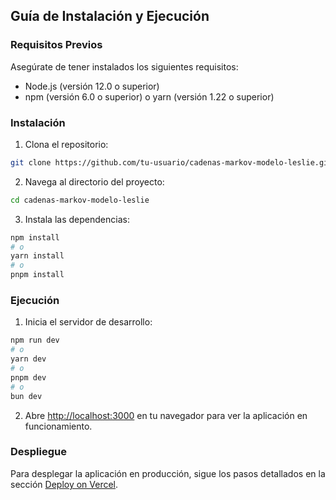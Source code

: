 ## Guía de Instalación y Ejecución

### Requisitos Previos

Asegúrate de tener instalados los siguientes requisitos:

- Node.js (versión 12.0 o superior)
- npm (versión 6.0 o superior) o yarn (versión 1.22 o superior)

### Instalación

1. Clona el repositorio:

```bash
git clone https://github.com/tu-usuario/cadenas-markov-modelo-leslie.git
```

2. Navega al directorio del proyecto:

```bash
cd cadenas-markov-modelo-leslie
```

3. Instala las dependencias:

```bash
npm install
# o
yarn install
# o
pnpm install
```

### Ejecución

1. Inicia el servidor de desarrollo:

```bash
npm run dev
# o
yarn dev
# o
pnpm dev
# o
bun dev
```

2. Abre [http://localhost:3000](http://localhost:3000) en tu navegador para ver la aplicación en funcionamiento.

### Despliegue

Para desplegar la aplicación en producción, sigue los pasos detallados en la sección [Deploy on Vercel](#deploy-on-vercel).
